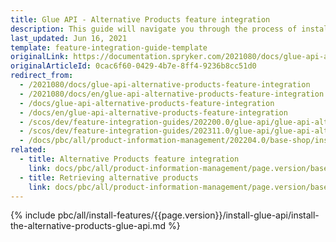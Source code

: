 ```yaml
---
title: Glue API - Alternative Products feature integration
description: This guide will navigate you through the process of installing and configuring the Alternative Products API feature in the Spryker OS.
last_updated: Jun 16, 2021
template: feature-integration-guide-template
originalLink: https://documentation.spryker.com/2021080/docs/glue-api-alternative-products-feature-integration
originalArticleId: 0cac6f60-0429-4b7e-8ff4-9236b8cc51d0
redirect_from:
  - /2021080/docs/glue-api-alternative-products-feature-integration
  - /2021080/docs/en/glue-api-alternative-products-feature-integration
  - /docs/glue-api-alternative-products-feature-integration
  - /docs/en/glue-api-alternative-products-feature-integration
  - /scos/dev/feature-integration-guides/202200.0/glue-api/glue-api-alternative-products-feature-integration.html
  - /scos/dev/feature-integration-guides/202311.0/glue-api/glue-api-alternative-products-feature-integration.html
  - /docs/pbc/all/product-information-management/202204.0/base-shop/install-and-upgrade/install-glue-api/install-the-alternative-products-glue-api.html
related:
  - title: Alternative Products feature integration
    link: docs/pbc/all/product-information-management/page.version/base-shop/install-and-upgrade/install-features/install-the-alternative-products-feature.html
  - title: Retrieving alternative products
    link: docs/pbc/all/product-information-management/page.version/base-shop/manage-using-glue-api/glue-api-retrieve-alternative-products.html
---
```


{% include pbc/all/install-features/{{page.version}}/install-glue-api/install-the-alternative-products-glue-api.md %} <!-- To edit, see /_includes/pbc/all/install-features/202311.0/install-glue-api/install-the-alternative-products-glue-api.md -->
